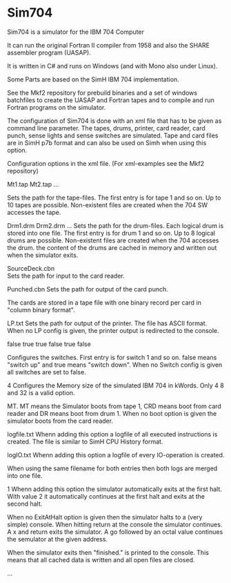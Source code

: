# Sim704

Sim704 is a simulator for the IBM 704 Computer
 
It can run the original Fortran II compiler from 1958 and also the SHARE assembler program (UASAP).

It is written in C# and runs on Windows (and with Mono also under Linux). 

Some Parts are based on the SimH IBM 704 implementation.

See the Mkf2 repository for prebuild binaries and a set of windows batchfiles to create the UASAP and Fortran tapes and to compile and run Fortran programs on the simulator.

The configuration of Sim704 is done with an xml file that has to be given as command line parameter.
The tapes, drums, printer, card reader, card punch, sense lights and sense switches are simulated.
Tape and card files are in SimH p7b format and can also be used on Simh when using this option. 

Configuration options in the xml file. (For xml-examples see the Mkf2 repository) 

 <MT>
    <string>Mt1.tap</string>
    <string>Mt2.tap</string>
    ...
 </MT>  
 
Sets the path for the tape-files. The first entry is for tape 1 and so on. Up to 10 tapes are possible. Non-existent files are created when the 704 SW accesses the tape.

  <DR>
    <string>Drm1.drm</string>
    <string>Drm2.drm</string>
    ...
  </DR>
Sets the path for the drum-files. Each logical drum is stored into one file. The first entry is for drum 1 and so on. Up to 8 logical drums are possible. Non-existent files are created when the 704 accesses the drum.
the content of the drums are cached in memory and written out when the simulator exits.

<CRD>SourceDeck.cbn</CRD>  
Sets the path for input to the card reader. 

<CPU>Punched.cbn</CPU>
Sets the path for output of the card punch. 

The cards are stored in a tape file with one binary record per card in "column binary format". 

<LP>LP.txt</LP>
Sets the path for output of the printer. The file has ASCII format. 
When no LP config is given, the printer output is redirected to the console.

  <Switch>
    <boolean>false</boolean>
    <boolean>true</boolean>
    <boolean>true</boolean>
    <boolean>false</boolean>
    <boolean>true</boolean>
    <boolean>false</boolean>
  </Switch>
  
Configures the switches. First entry is for switch 1 and so on. false means "switch up" and true means "switch down". When no Switch config is given all switches are set to false.
 
 <MemSize>4</MemSize>
 Configures the Memory size of the simulated IBM 704 in kWords. Only 4 8 and 32 is a valid option.
 
 <boot>MT</boot>. 
 MT means the Simulator boots from tape 1, CRD means boot from card reader and DR means boot from drum 1. When no boot option is given the simulator boots from the card reader.
 
  <LogCPU>logfile.txt</LogCPU>
 Whenn adding this option a logfile of all executed instructions is created. The file is similar to SimH CPU History format.
 
 <LogIO>logIO.txt</LogIO>
 Whenn adding this option a logfile of every IO-operation is created.
  
 When using the same filename for both entries then both logs are merged into one file. 
 
 <ExitAtHalt>1</ExitAtHalt>
 Whenn adding this option the simulator automatically exits at the first halt. With value 2 it automatically continues at the first halt and exits at the second halt. 
 
 When no ExitAtHalt option is given then the simulator halts to a (very simple) console.
 When hitting return at the console the simulator continues. 
 A x and return exits the simulator. A go followed by an octal value continues the semulator at the given address.
 
 When the simulator exits then "finished." is printed to the console. This means that all cached data is written and all open files are closed.


...

